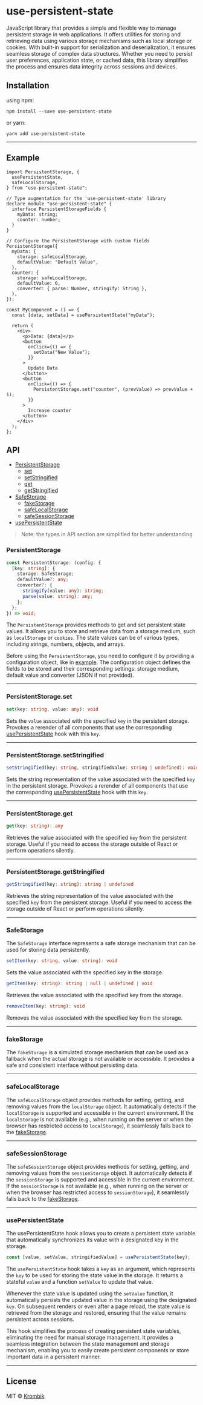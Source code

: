 # use-persistent-state

JavaScript library that provides a simple and flexible way to manage persistent storage in web applications. It offers utilities for storing and retrieving data using various storage mechanisms such as local storage or cookies. With built-in support for serialization and deserialization, it ensures seamless storage of complex data structures. Whether you need to persist user preferences, application state, or cached data, this library simplifies the process and ensures data integrity across sessions and devices.

## Installation

using npm:

```
npm install --save use-persistent-state
```

or yarn:

```
yarn add use-persistent-state
```

---

## Example

```tsx
import PersistentStorage, {
  usePersistentState,
  safeLocalStorage,
} from "use-persistent-state";

// Type augmentation for the 'use-persistent-state' library
declare module "use-persistent-state" {
  interface PersistentStorageFields {
    myData: string;
    counter: number;
  }
}

// Configure the PersistentStorage with custom fields
PersistentStorage({
  myData: {
    storage: safeLocalStorage,
    defaultValue: "Default Value",
  },
  counter: {
    storage: safeLocalStorage,
    defaultValue: 0,
    converter: { parse: Number, stringify: String },
  },
});

const MyComponent = () => {
  const [data, setData] = usePersistentState("myData");

  return (
    <div>
      <p>Data: {data}</p>
      <button
        onClick={() => {
          setData("New Value");
        }}
      >
        Update Data
      </button>
      <button
        onClick={() => {
          PersistentStorage.set("counter", (prevValue) => prevValue + 1);
        }}
      >
        Increase counter
      </button>
    </div>
  );
};
```

## API

- [PersistentStorage](#persistentstorage)
  - [set](#persistentstorage.set)
  - [setStringified](#persistentstoragesetstringified)
  - [get](#persistentstorageget)
  - [getStringified](#persistentstoragegetstringified)
- [SafeStorage](#safestorage)
  - [fakeStorage](#fakestorage)
  - [safeLocalStorage](#safelocalstorage)
  - [safeSessionStorage](#safesessionstorage)
- [usePersistentState](#usepersistentstate)

> Note: the types in API section are simplified for better understanding

### PersistentStorage

```ts
const PersistentStorage: (config: {
  [key: string]: {
    storage: SafeStorage;
    defaultValue?: any;
    converter?: {
      stringify(value: any): string;
      parse(value: string): any;
    };
  };
}) => void;
```

The `PersistentStorage` provides methods to get and set persistent state values. It allows you to store and retrieve data from a storage medium, such as `localStorage` or `cookies`. The state values can be of various types, including strings, numbers, objects, and arrays.

Before using the `PersistentStorage`, you need to configure it by providing a configuration object, like in [example](#example). The configuration object defines the fields to be stored and their corresponding settings: storage medium, default value and converter (JSON if not provided).

---

### PersistentStorage.set

```ts
set(key: string, value: any): void
```

Sets the `value` associated with the specified `key` in the persistent storage. Provokes a rerender of all components that use the corresponding [usePersistentState](#usepersistentstate) hook with this `key`.

---

### PersistentStorage.setStringified

```ts
setStringified(key: string, stringifiedValue: string | undefined): void
```

Sets the string representation of the value associated with the specified `key` in the persistent storage. Provokes a rerender of all components that use the corresponding [usePersistentState](#usepersistentstate) hook with this `key`.

---

### PersistentStorage.get

```ts
get(key: string): any
```

Retrieves the value associated with the specified `key` from the persistent storage. Useful if you need to access the storage outside of React or perform operations silently.

---

### PersistentStorage.getStringified

```ts
getStringified(key: string): string | undefined
```

Retrieves the string representation of the value associated with the specified `key` from the persistent storage. Useful if you need to access the storage outside of React or perform operations silently.

---

### SafeStorage

The `SafeStorage` interface represents a safe storage mechanism that can be used for storing data persistently.

```ts
setItem(key: string, value: string): void
```

Sets the value associated with the specified key in the storage.

```ts
getItem(key: string): string | null | undefined | void
```

Retrieves the value associated with the specified key from the storage.

```ts
removeItem(key: string): void
```

Removes the value associated with the specified key from the storage.

---

### fakeStorage

The `fakeStorage` is a simulated storage mechanism that can be used as a fallback when the actual storage is not available or accessible. It provides a safe and consistent interface without persisting data.

---

### safeLocalStorage

The `safeLocalStorage` object provides methods for setting, getting, and removing values from the `localStorage` object. It automatically detects if the `localStorage` is supported and accessible in the current environment. If the `localStorage` is not available (e.g., when running on the server or when the browser has restricted access to `localStorage`), it seamlessly falls back to the [fakeStorage](#fakestorage).

---

### safeSessionStorage

The `safeSessionStorage` object provides methods for setting, getting, and removing values from the `sessionStorage` object. It automatically detects if the `sessionStorage` is supported and accessible in the current environment. If the `sessionStorage` is not available (e.g., when running on the server or when the browser has restricted access to `sessionStorage`), it seamlessly falls back to the [fakeStorage](#fakestorage).

---

### usePersistentState

The usePersistentState hook allows you to create a persistent state variable that automatically synchronizes its value with a designated key in the storage.

```js
const [value, setValue, stringifiedValue] = usePersistentState(key);
```

The `usePersistentState` hook takes a `key` as an argument, which represents the `key` to be used for storing the state value in the storage. It returns a stateful `value` and a function `setValue` to update that value.

Whenever the state value is updated using the `setValue` function, it automatically persists the updated value in the storage using the designated `key`. On subsequent renders or even after a page reload, the state value is retrieved from the storage and restored, ensuring that the value remains persistent across sessions.

This hook simplifies the process of creating persistent state variables, eliminating the need for manual storage management. It provides a seamless integration between the state management and storage mechanism, enabling you to easily create persistent components or store important data in a persistent manner.

---

## License

MIT © [Krombik](https://github.com/Krombik)
